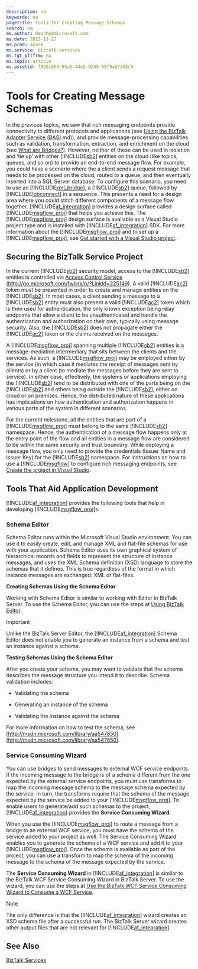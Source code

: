```yaml
---
description: na
keywords: na
pagetitle: Tools for Creating Message Schemas
search: na
ms.author: deonhe@microsoft.com
ms.date: 2015-11-27
ms.prod: azure
ms.service: biztalk-services
ms.tgt_pltfrm: na
ms.topic: article
ms.assetid: 70201659-05a5-44e2-9245-58f9a67345c9
---
```

# Tools for Creating Message Schemas
In the previous topics, we saw that rich messaging endpoints provide connectivity to different protocols and applications (see [Using the BizTalk Adapter Service &#40;BAS&#41;](/Topic/Using_the_BizTalk_Adapter_Service__BAS).md)), and provide message-processing capabilities such as validation, transformation, extraction, and enrichment on the cloud (see [What are Bridges?](/Topic/What_are_Bridges_.md)). However, neither of these can be used in isolation and ‘tie up’ with other [!INCLUDE[sb2](/Token/sb2_md.md)] entities on the cloud (like topics, queues, and so on) to provide an end-to-end message flow. For example, you could have a scenario where the a client sends a request message that needs to be processed on the cloud, routed to a queue, and then eventually inserted into a SQL Server database. To configure this scenario, you need to use an [!INCLUDE[xml_bridge](/Token/xml_bridge_md.md)], a [!INCLUDE[sb2](/Token/sb2_md.md)] queue, followed by [!INCLUDE[lobconnect](/Token/lobconnect_md.md)] in a sequence. This presents a need for a design area where you could stitch different components of a message flow together. [!INCLUDE[af_integration](/Token/af_integration_md.md)] provides a design surface called [!INCLUDE[msgflow_proj](/Token/msgflow_proj_md.md)] that helps you achieve this. The [!INCLUDE[msgflow_proj](/Token/msgflow_proj_md.md)] design surface is available as a Visual Studio project type and is installed with [!INCLUDE[af_integration](/Token/af_integration_md.md)] SDK. For more information about the [!INCLUDE[msgflow_proj](/Token/msgflow_proj_md.md)] and to set up a [!INCLUDE[msgflow_proj](/Token/msgflow_proj_md.md)], see [Get started with a Visual Studio project](/Topic/Get_started_with_a_Visual_Studio_project.md).

## Securing the BizTalk Service Project
In the current [!INCLUDE[sb2](/Token/sb2_md.md)] security model, access to the [!INCLUDE[sb2](/Token/sb2_md.md)] entities is controlled via [Access Control Service](http://go.microsoft.com/fwlink/p/?LinkId=225149) (http://go.microsoft.com/fwlink/p/?LinkId=225149). A valid [!INCLUDE[ac2](/Token/ac2_md.md)] token must be presented in order to create and manage entities on the [!INCLUDE[sb2](/Token/sb2_md.md)]. In most cases, a client sending a message to a [!INCLUDE[sb2](/Token/sb2_md.md)] entity must also present a valid [!INCLUDE[ac2](/Token/ac2_md.md)] token which is then used for authentication, the only known exception being relay endpoints that allow a client to be unauthenticated and handle the authentication and authorization on their own, typically using message security. Also, the [!INCLUDE[sb2](/Token/sb2_md.md)] does not propagate either the [!INCLUDE[ac2](/Token/ac2_md.md)] token or the claims received on the messages.

A [!INCLUDE[msgflow_proj](/Token/msgflow_proj_md.md)] spanning multiple [!INCLUDE[sb2](/Token/sb2_md.md)] entities is a message-mediation intermediary that sits between the clients and the services. As such, a [!INCLUDE[msgflow_proj](/Token/msgflow_proj_md.md)] may be employed either by the service (in which case it mediates the receipt of messages sent by clients) or by a client (to mediate the messages before they are sent to service). In either case, effectively, the systems or applications employing the [!INCLUDE[sb2](/Token/sb2_md.md)] tend to be distributed with one of the parts being on the [!INCLUDE[sb2](/Token/sb2_md.md)] and others being outside the [!INCLUDE[sb2](/Token/sb2_md.md)], either on cloud or on premises. Hence, the distributed nature of these applications has implications on how authentication and authorization happens in various parts of the system in different scenarios.

For the current milestone, all the entities that are part of a [!INCLUDE[msgflow_proj](/Token/msgflow_proj_md.md)] must belong to the same [!INCLUDE[sb2](/Token/sb2_md.md)] namespace. Hence, the authentication of a message flow happens only at the entry point of the flow and all entities in a message flow are considered to be within the same security and trust boundary. While deploying a message flow, you only need to provide the credentials (Issuer Name and Issuer Key) for the [!INCLUDE[sb2](/Token/sb2_md.md)] namespace. For instructions on how to use a [!INCLUDE[msgflow](/Token/msgflow_md.md)] to configure rich messaging endpoints, see [Create the project in Visual Studio](/Topic/Create_the_project_in_Visual_Studio.md).

## Tools That Aid Application Development
[!INCLUDE[af_integration](/Token/af_integration_md.md)] provides the following tools that help in developing [!INCLUDE[msgflow_proj](/Token/msgflow_proj_md.md)]s:

### Schema Editor
Schema Editor runs within the Microsoft Visual Studio environment. You can use it to easily create, edit, and manage XML and flat-file schemas for use with your application. Schema Editor uses its own graphical system of hierarchical records and fields to represent the structure of instance messages, and uses the XML Schema definition (XSD) language to store the schemas that it defines. This is true regardless of the format in which instance messages are exchanged: XML or flat-files.

**Creating Schemas Using the Schema Editor**

Working with Schema Editor is similar to working with Editor in BizTalk Server. To use the Schema Editor, you can use the steps at [Using BizTalk Editor](http://msdn.microsoft.com/library/aa559175%28v=bts.80%29.aspx).

> [!IMPORTANT]
> Unlike the BizTalk Server Editor, the [!INCLUDE[af_integration](/Token/af_integration_md.md)] Schema Editor does not enable you to generate an instance from a schema and test an instance against a schema.

**Testing Schemas Using the Schema Editor**

After you create your schema, you may want to validate that the schema describes the message structure you intend it to describe. Schema validation includes:

- Validating the schema

- Generating an instance of the schema

- Validating the instance against the schema

For more information on how to test the schema, see [http://msdn.microsoft.com/library/aa547850](http://msdn.microsoft.com/library/aa547850).

### Service Consuming Wizard
You can use bridges to send messages to external WCF service endpoints. If the incoming message to the bridge is of a schema different from the one expected by the external service endpoints, you must use transforms to map the incoming message schema to the message schema expected by the service. In turn, the transforms require that the schema of the message expected by the service be added to your [!INCLUDE[msgflow_proj](/Token/msgflow_proj_md.md)]. To enable users to generate/add such schemas to the project, [!INCLUDE[af_integration](/Token/af_integration_md.md)] provides the **Service Consuming Wizard**.

When you use the [!INCLUDE[msgflow_proj](/Token/msgflow_proj_md.md)] to route a message from a bridge to an external WCF service, you must have the schema of the service added to your project as well. The Service Consuming Wizard enables you to generate the schema of a WCF service and add it to your [!INCLUDE[msgflow_proj](/Token/msgflow_proj_md.md)]. Once the schema is available as part of the project, you can use a transform to map the schema of the incoming message to the schema of the message expected by the service.

The **Service Consuming Wizard** in [!INCLUDE[af_integration](/Token/af_integration_md.md)] is similar to the BizTalk WCF Service Consuming Wizard in BizTalk Server. To use the wizard, you can use the steps at [Use the BizTalk WCF Service Consuming Wizard to Consume a WCF Service](http://msdn.microsoft.com/library/bb226552%28v=bts.80%29.aspx).

> [!NOTE]
> The only difference is that the [!INCLUDE[af_integration](/Token/af_integration_md.md)] wizard creates an XSD schema file after a successful run. The BizTalk Server wizard creates other output files that are not relevant for [!INCLUDE[af_integration](/Token/af_integration_md.md)].

## See Also
[BizTalk Services](/Topic/BizTalk_Services.md)

